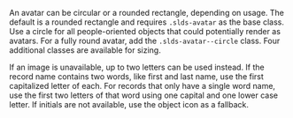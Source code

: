 An avatar can be circular or a rounded rectangle, depending on usage. The default is a rounded rectangle and requires `.slds-avatar` as the base class. Use a circle for all people-oriented objects that could potentially render as avatars. For a fully round avatar, add the `.slds-avatar--circle` class. Four additional classes are available for sizing.

If an image is unavailable, up to two letters can be used instead. If the record name contains two words, like first and last name, use the first capitalized letter of each. For records that only have a single word name, use the first two letters of that word using one capital and one lower case letter. If initials are not available, use the object icon as a fallback.
